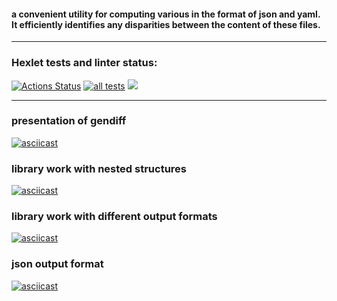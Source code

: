 #### a convenient utility for computing various  in the format of json and yaml. It efficiently identifies any disparities between the content of these files.
----------------------------
### Hexlet tests and linter status:
[![Actions Status](https://github.com/Barzabel/python-project-lvl2/workflows/hexlet-check/badge.svg)](https://github.com/Barzabel/python-project-lvl2/actions) [![all tests](https://github.com/Barzabel/python-project-lvl2/workflows/all_tests/badge.svg)](https://github.com/Barzabel/python-project-lvl2/actions) <a href="https://codeclimate.com/github/codeclimate/codeclimate/test_coverage"><img src="https://api.codeclimate.com/v1/badges/a99a88d28ad37a79dbf6/test_coverage" /></a>
 
----------------------------
### presentation of gendiff

[![asciicast](https://asciinema.org/a/440531.svg)](https://asciinema.org/a/440531)


### library work with nested structures

[![asciicast](https://asciinema.org/a/441629.svg)](https://asciinema.org/a/441629)

### library work with different output formats

[![asciicast](https://asciinema.org/a/442450.svg)](https://asciinema.org/a/442450)

### json output format

[![asciicast](https://asciinema.org/a/443571.svg)](https://asciinema.org/a/443571)
